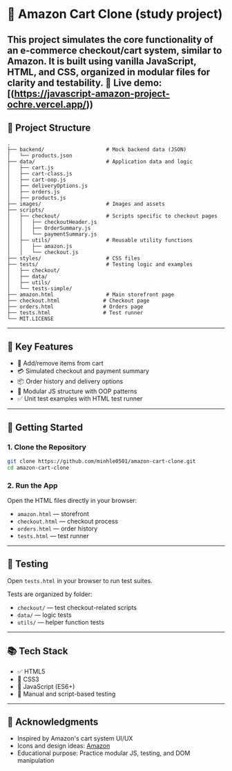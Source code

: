 # 🛒 Amazon Cart Clone (study project)

This project simulates the core functionality of an e-commerce checkout/cart system, similar to Amazon. It is built using **vanilla JavaScript**, **HTML**, and **CSS**, organized in modular files for clarity and testability.
🔗 **Live demo:** [(https://javascript-amazon-project-ochre.vercel.app/))
---

## 📁 Project Structure

```
.
├── backend/                    # Mock backend data (JSON)
│   └── products.json
├── data/                       # Application data and logic
│   ├── cart.js
│   ├── cart-class.js
│   ├── cart-oop.js
│   ├── deliveryOptions.js
│   ├── orders.js
│   ├── products.js
├── images/                     # Images and assets
├── scripts/
│   ├── checkout/               # Scripts specific to checkout pages
│   │   ├── checkoutHeader.js
│   │   ├── OrderSummary.js
│   │   └── paymentSummary.js
│   ├── utils/                  # Reusable utility functions
│   │   ├── amazon.js
│   │   └── checkout.js
├── styles/                     # CSS files
├── tests/                      # Testing logic and examples
│   ├── checkout/
│   ├── data/
│   ├── utils/
│   └── tests-simple/
├── amazon.html                 # Main storefront page
├── checkout.html              # Checkout page
├── orders.html                # Orders page
├── tests.html                 # Test runner
└── MIT.LICENSE
```

---

## 🧠 Key Features

* 🛒 Add/remove items from cart
* 💳 Simulated checkout and payment summary
* 📦 Order history and delivery options
* 📁 Modular JS structure with OOP patterns
* ✅ Unit test examples with HTML test runner

---

## 🚀 Getting Started

### 1. Clone the Repository

```bash
git clone https://github.com/minhle0501/amazon-cart-clone.git
cd amazon-cart-clone
```

### 2. Run the App

Open the HTML files directly in your browser:

* `amazon.html` — storefront
* `checkout.html` — checkout process
* `orders.html` — order history
* `tests.html` — test runner

---

## 🧪 Testing

Open `tests.html` in your browser to run test suites.

Tests are organized by folder:

* `checkout/` — test checkout-related scripts
* `data/` — logic tests
* `utils/` — helper function tests

---

## 📚 Tech Stack

* ✅ HTML5
* 🎨 CSS3
* 🧠 JavaScript (ES6+)
* 🧪 Manual and script-based testing 

---

## 🙌 Acknowledgments

* Inspired by Amazon's cart system UI/UX
* Icons and design ideas: [Amazon](https://www.amazon.com)
* Educational purpose: Practice modular JS, testing, and DOM manipulation


